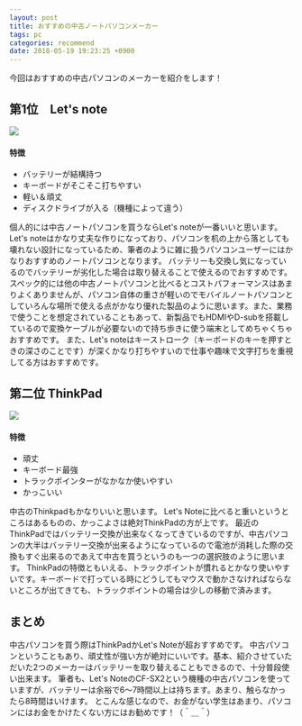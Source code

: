 ```yaml
---
layout: post
title: おすすめの中古ノートパソコンメーカー
tags: pc
categories: recommend
date: 2018-05-19 19:23:25 +0900
---
```


今回はおすすめの中古パソコンのメーカーを紹介をします！

第1位　Let's note
--------------

![](../../../../images/myself/used_pc/letsnote.jpg)

#### 特徴

*   バッテリーが結構持つ
*   キーボードがそこそこ打ちやすい
*   軽い＆頑丈
*   ディスクドライブが入る（機種によって違う）

個人的には中古ノートパソコンを買うならLet's noteが一番いいと思います。 Let's noteはかなり丈夫な作りになっており、パソコンを机の上から落としても壊れない設計になっているため、筆者のように雑に扱うパソコンユーザーにはかなりおすすめのノートパソコンとなります。 バッテリーも交換し気になっているのでバッテリーが劣化した場合は取り替えることで使えるのでおすすめです。スペック的には他の中古ノートパソコンと比べるとコストパフォーマンスはあまりよくありませんが、パソコン自体の重さが軽いのでモバイルノートパソコンとしていろんな場所で使える点がかなり優れた製品のように思います。また、業務で使うことを想定されていることもあって、新製品でもHDMIやD-subを搭載しているので変換ケーブルが必要ないので持ち歩きに使う端末としてめちゃくちゃおすすめです。 また、Let's noteはキーストローク（キーボードのキーを押すときの深さのことです）が深くかなり打ちやすいので仕事や趣味で文字打ちを重視してる方はおすすめです。

第二位 ThinkPad
------------

![](../../../../images/myself/used_pc/thinkpad.png)

#### 特徴

*   頑丈
*   キーボード最強
*   トラックポインターがなかなか使いやすい
*   かっこいい

中古のThinkpadもかなりいいと思います。 Let's Noteに比べると重いというところはあるものの、かっこよさは絶対ThinkPadの方が上です。 最近のThinkPadではバッテリー交換が出来なくなってきているのですが、中古パソコンの大半はバッテリー交換が出来るようになっているので電池が消耗した際の交換もすぐ出来るのであえて中古を買うというのも一つの選択肢のように思います。 ThinkPadの特徴ともいえる、トラックポイントが慣れるとかなり使いやすいです。キーボードで打っている時にどうしてもマウスで動かさなければならないところが出てきても、トラックポイントの場合は少しの移動で済みます。

まとめ
---

中古パソコンを買う際はThinkPadかLet's Noteが超おすすめです。 中古パソコンということもあり、頑丈性が強い方が絶対にいいです。基本、紹介させていただいた2つのメーカーはバッテリーを取り替えることもできるので、十分普段使い出来ます。 筆者も、Let's NoteのCF-SX2という機種の中古パソコンを使っていますが、バッテリーは余裕で6～7時間以上は持ちます。あまり、触らなかったら8時間はいけます。 とこんな感じなので、お金がない学生はあまり、パソコンにはお金をかけたくない方にはお勧めです！（＾＿＾）